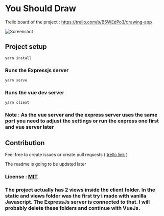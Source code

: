 # You Should Draw

Trello board of the project : https://trello.com/b/B5WEdPo3/drawing-app

![Screenshot](https://user-images.githubusercontent.com/64230499/95909309-ebfeab00-0da6-11eb-9dc7-99e9e3100480.png)

## Project setup
```
yarn install
```

### Runs the Expressjs server
```
yarn serve
```

### Runs the vue dev server
```
yarn client
```
### Note : As the vue server and the express server uses the same port you need to adjust the settings or run the express one first and vue server later

## Contribution

Feel free to create issues or create pull requests ( [trello link]( https://trello.com/b/B5WEdPo3/drawing-app) )

The readme is going to be updated later

### License : [MIT](https://github.com/dedeogluhu/YouShouldDraw/blob/main/LICENSE)

### The project actually has 2 views inside the client folder. In the static and views folder was the first try i made with vanilla Javascript. The ExpressJs server is connected to that. I will probably delete these folders and continue with VueJs.
